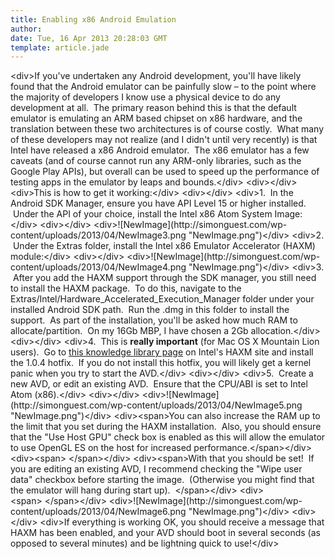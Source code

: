 ```yaml
---
title: Enabling x86 Android Emulation
author: 
date: Tue, 16 Apr 2013 20:28:03 GMT
template: article.jade
---
```


&lt;div&gt;If you&#39;ve undertaken any Android development, you&#39;ll have likely found that the Android emulator can be painfully slow – to the point where the majority of developers I know use a physical device to do any development at all.  The primary reason behind this is that the default emulator is emulating an ARM based chipset on x86 hardware, and the translation between these two architectures is of course costly.  What many of these developers may not realize (and I didn&#39;t until very recently) is that Intel have released a x86 Android emulator.  The x86 emulator has a few caveats (and of course cannot run any ARM-only libraries, such as the Google Play APIs), but overall can be used to speed up the performance of testing apps in the emulator by leaps and bounds.&lt;&#x2F;div&gt;
&lt;div&gt;&lt;&#x2F;div&gt;
&lt;div&gt;This is how to get it working:&lt;&#x2F;div&gt;
&lt;div&gt;&lt;&#x2F;div&gt;
&lt;div&gt;1\.  In the Android SDK Manager, ensure you have API Level 15 or higher installed.  Under the API of your choice, install the Intel x86 Atom System Image:&lt;&#x2F;div&gt;
&lt;div&gt;&lt;&#x2F;div&gt;
&lt;div&gt;![NewImage](http:&#x2F;&#x2F;simonguest.com&#x2F;wp-content&#x2F;uploads&#x2F;2013&#x2F;04&#x2F;NewImage3.png &quot;NewImage.png&quot;)&lt;&#x2F;div&gt;
&lt;div&gt;2\.  Under the Extras folder, install the Intel x86 Emulator Accelerator (HAXM) module:&lt;&#x2F;div&gt;
&lt;div&gt;&lt;&#x2F;div&gt;
&lt;div&gt;![NewImage](http:&#x2F;&#x2F;simonguest.com&#x2F;wp-content&#x2F;uploads&#x2F;2013&#x2F;04&#x2F;NewImage4.png &quot;NewImage.png&quot;)&lt;&#x2F;div&gt;
&lt;div&gt;3\.  After you add the HAXM support through the SDK manager, you still need to install the HAXM package.  To do this, navigate to the Extras&#x2F;Intel&#x2F;Hardware_Accelerated_Execution_Manager folder under your installed Android SDK path.  Run the .dmg in this folder to install the support.  As part of the installation, you&#39;ll be asked how much RAM to allocate&#x2F;partition.  On my 16Gb MBP, I have chosen a 2Gb allocation.&lt;&#x2F;div&gt;
&lt;div&gt;&lt;&#x2F;div&gt;
&lt;div&gt;4\.  This is **really important** (for Mac OS X Mountain Lion users).  Go to [this knowledge library page](http:&#x2F;&#x2F;software.intel.com&#x2F;en-us&#x2F;articles&#x2F;intel-hardware-accelerated-execution-manager) on Intel&#39;s HAXM site and install the 1.0.4 hotfix.  If you do not install this hotfix, you will likely get a kernel panic when you try to start the AVD.&lt;&#x2F;div&gt;
&lt;div&gt;&lt;&#x2F;div&gt;
&lt;div&gt;5\.  Create a new AVD, or edit an existing AVD.  Ensure that the CPU&#x2F;ABI is set to Intel Atom (x86).&lt;&#x2F;div&gt;
&lt;div&gt;&lt;&#x2F;div&gt;
&lt;div&gt;![NewImage](http:&#x2F;&#x2F;simonguest.com&#x2F;wp-content&#x2F;uploads&#x2F;2013&#x2F;04&#x2F;NewImage5.png &quot;NewImage.png&quot;)&lt;&#x2F;div&gt;
&lt;div&gt;&lt;span&gt;You can also increase the RAM up to the limit that you set during the HAXM installation.  Also, you should ensure that the &quot;Use Host GPU&quot; check box is enabled as this will allow the emulator to use OpenGL ES on the host for increased performance.&lt;&#x2F;span&gt;&lt;&#x2F;div&gt;
&lt;div&gt;&lt;span&gt; &lt;&#x2F;span&gt;&lt;&#x2F;div&gt;
&lt;div&gt;&lt;span&gt;With that you should be set!  If you are editing an existing AVD, I recommend checking the &quot;Wipe user data&quot; checkbox before starting the image.  (Otherwise you might find that the emulator will hang during start up).  &lt;&#x2F;span&gt;&lt;&#x2F;div&gt;
&lt;div&gt;&lt;span&gt; &lt;&#x2F;span&gt;&lt;&#x2F;div&gt;
&lt;div&gt;![NewImage](http:&#x2F;&#x2F;simonguest.com&#x2F;wp-content&#x2F;uploads&#x2F;2013&#x2F;04&#x2F;NewImage6.png &quot;NewImage.png&quot;)&lt;&#x2F;div&gt;
&lt;div&gt;&lt;&#x2F;div&gt;
&lt;div&gt;If everything is working OK, you should receive a message that HAXM has been enabled, and your AVD should boot in several seconds (as opposed to several minutes) and be lightning quick to use!&lt;&#x2F;div&gt;

